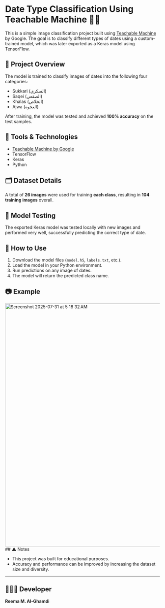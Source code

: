 # Date Type Classification Using Teachable Machine 🍯📸

This is a simple image classification project built using [Teachable Machine](https://teachablemachine.withgoogle.com/) by Google. The goal is to classify different types of dates using a custom-trained model, which was later exported as a Keras model using TensorFlow.

## 📌 Project Overview

The model is trained to classify images of dates into the following four categories:

- Sukkari (السكري)
- Saqei (الصقعي)
- Khalas (الخلاص)
- Ajwa (العجوة)

After training, the model was tested and achieved **100% accuracy** on the test samples.

## 🧠 Tools & Technologies

- [Teachable Machine by Google](https://teachablemachine.withgoogle.com/)
- TensorFlow
- Keras
- Python

## 🗂️ Dataset Details

A total of **26 images** were used for training **each class**, resulting in **104 training images** overall.

## 🧪 Model Testing

The exported Keras model was tested locally with new images and performed very well, successfully predicting the correct type of date.

## 🚀 How to Use

1. Download the model files (`model.h5`, `labels.txt`, etc.).
2. Load the model in your Python environment.
3. Run predictions on any image of dates.
4. The model will return the predicted class name.

## 📷 Example 
<img width="1438" height="790" alt="Screenshot 2025-07-31 at 5 18 32 AM" src="https://github.com/user-attachments/assets/13b5623c-d89c-4942-a802-eb8402162b31" />
## ⚠️ Notes

- This project was built for educational purposes.
- Accuracy and performance can be improved by increasing the dataset size and diversity.

---

## 👩🏻‍💻 Developer
**Reema M. Al-Ghamdi**  
